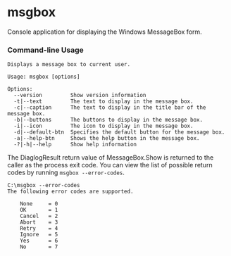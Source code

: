 # msgbox
Console application for displaying the Windows MessageBox form.

### Command-line Usage

```
Displays a message box to current user.

Usage: msgbox [options]

Options:
  --version         Show version information
  -t|--text         The text to display in the message box.
  -c|--caption      The text to display in the title bar of the message box.
  -b|--buttons      The buttons to display in the message box.
  -i|--icon         The icon to display in the message box.
  -d|--default-btn  Specifies the default button for the message box.
  -a|--help-btn     Shows the help button in the message box.
  -?|-h|--help      Show help information
```

The DiaglogResult return value of MessageBox.Show is returned to the caller as the process exit code. You can view the list of possible return codes by running `msgbox --error-codes`.
```
C:\msgbox --error-codes
The following error codes are supported.

    None     = 0
    OK       = 1
    Cancel   = 2
    Abort    = 3
    Retry    = 4
    Ignore   = 5
    Yes      = 6
    No       = 7
```
